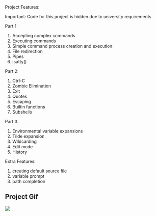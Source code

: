 Project Features:

Important: Code for this project is hidden due to university requirements

Part 1:

1. Accepting complex commands
2. Executing commands
3. Simple command process creation and execution
4. File redirection
5. Pipes
6. isatty()

Part 2:

1. Ctrl-C
2. Zombie Elimination
3. Exit
4. Quotes
5. Escaping 
6. Builtin functions
7. Subshells

Part 3:
1. Environmental variable expansions
2. Tilde expansion
3. Wildcarding 
4. Edit mode
5. History

Extra Features:

1. creating default source file
2. variable prompt
3. path completion

## Project Gif

![](demo.gif)
